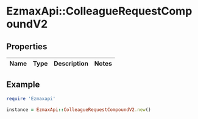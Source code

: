 # EzmaxApi::ColleagueRequestCompoundV2

## Properties

| Name | Type | Description | Notes |
| ---- | ---- | ----------- | ----- |

## Example

```ruby
require 'Ezmaxapi'

instance = EzmaxApi::ColleagueRequestCompoundV2.new()
```

